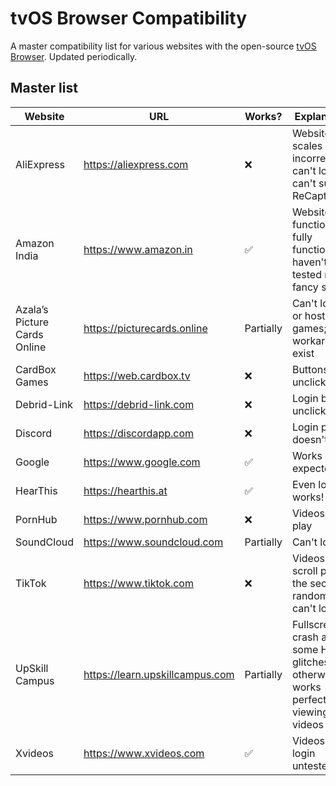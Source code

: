 # tvOS Browser Compatibility
A master compatibility list for various websites with the open-source [tvOS Browser](https://github.com/jvanakker/tvOSBrowser). Updated periodically.

## Master list
| Website                      | URL                             | Works?    | Explanation                                                                            | Last tested |
|------------------------------|---------------------------------|-----------|----------------------------------------------------------------------------------------|-------------|
| AliExpress                   | https://aliexpress.com          | ❌         | Website scales incorrectly, can't login, can't submit ReCaptcha                        |             |
| Amazon India                 | https://www.amazon.in           | ✅         | Website core functionality fully functional; haven't tested more fancy stuff           | 20/08/2025  |
| Azala’s Picture Cards Online | https://picturecards.online     | Partially | Can't login or host games; workarounds exist                                           | 20/08/2025  |
| CardBox Games                | https://web.cardbox.tv          | ❌         | Buttons unclickable                                                                    | 20/08/2025  |
| Debrid-Link                  | https://debrid-link.com         | ❌         | Login button unclickable                                                               | 20/08/2025  |
| Discord                      | https://discordapp.com          | ❌         | Login page doesn't load                                                                | 20/08/2025  |
| Google                       | https://www.google.com          | ✅         | Works as expected                                                                      | 20/08/2025  |
| HearThis                     | https://hearthis.at             | ✅         | Even login works!                                                                      | 20/08/2025  |
| PornHub                      | https://www.pornhub.com         | ❌         | Videos won't play                                                                      | 20/08/2025  |
| SoundCloud                   | https://www.soundcloud.com      | Partially | Can't login                                                                            | 20/08/2025  |
| TikTok                       | https://www.tiktok.com          | ❌         | Videos won't scroll past the second random one, can't login                            | 20/08/2025  |
| UpSkill Campus               | https://learn.upskillcampus.com | Partially | Fullscreen crash and some HTML glitches but otherwise works perfect for viewing videos | 20/08/2025  |
| Xvideos                      | https://www.xvideos.com         | ✅         | Videos work; login untested                                                            | 20/08/2025  |
